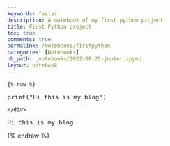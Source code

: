 ```yaml
---
keywords: fastai
description: A notebook of my first python project
title: First Python project
toc: true
comments: true
permalink: /Notebooks/firstpython
categories: [Notebooks]
nb_path: _notebooks/2022-08-25-jupter.ipynb
layout: notebook
---
```


<!--
#################################################
### THIS FILE WAS AUTOGENERATED! DO NOT EDIT! ###
#################################################
# file to edit: _notebooks/2022-08-25-jupter.ipynb
-->

<div class="container" id="notebook-container">
        
    {% raw %}
    
<div class="cell border-box-sizing code_cell rendered">
<div class="input">

<div class="inner_cell">
    <div class="input_area">
<div class=" highlight hl-ipython3"><pre><span></span><span class="nb">print</span><span class="p">(</span><span class="s2">&quot;Hi this is my blog&quot;</span><span class="p">)</span>
</pre></div>

    </div>
</div>
</div>

<div class="output_wrapper">
<div class="output">

<div class="output_area">

<div class="output_subarea output_stream output_stdout output_text">
<pre>Hi this is my blog
</pre>
</div>
</div>

</div>
</div>

</div>
    {% endraw %}

</div>
 

